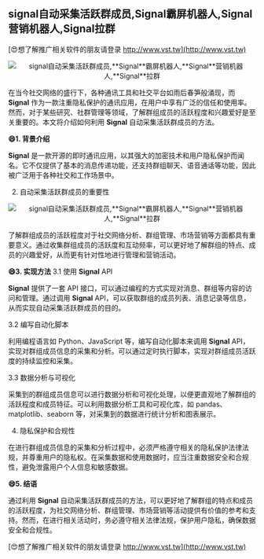 ## **signal自动采集活跃群成员,**Signal**霸屏机器人,**Signal**营销机器人,**Signal**拉群**

[😍想了解推广相关软件的朋友请登录 http://www.vst.tw](http://www.vst.tw)

 <center><img src="https://vst.tw/MP4/tuiguang/png/6.png" alt="signal自动采集活跃群成员,**Signal**霸屏机器人,**Signal**营销机器人,**Signal**拉群"></center>

在当今社交网络的盛行下，各种通讯工具和社交平台如雨后春笋般涌现，而 **Signal** 作为一款注重隐私保护的通讯应用，在用户中享有广泛的信任和使用率。然而，对于某些研究、社群管理等领域，了解群组成员的活跃程度和兴趣爱好是至关重要的。本文将介绍如何利用 **Signal** 自动采集活跃群成员的方法。

**😄1. 背景介绍**

**Signal** 是一款开源的即时通讯应用，以其强大的加密技术和用户隐私保护而闻名。它不仅提供了基本的消息传递功能，还支持群组聊天、语音通话等功能，因此被广泛用于各种社交和工作场景中。

2. 自动采集活跃群成员的重要性

 <center><img src="https://vst.tw/MP4/tuiguang/png/3.png" alt="signal自动采集活跃群成员,**Signal**霸屏机器人,**Signal**营销机器人,**Signal**拉群"></center>

了解群组成员的活跃程度对于社交网络分析、群组管理、市场营销等方面都具有重要意义。通过收集群组成员的活跃度和互动频率，可以更好地了解群组的特点、成员的兴趣爱好，从而更有针对性地进行管理和营销活动。

**😄3. 实现方法**
3.1 使用 **Signal** API

**Signal** 提供了一套 API 接口，可以通过编程的方式实现对消息、群组等内容的访问和管理。通过调用 **Signal** API，可以获取群组的成员列表、消息记录等信息，从而实现自动采集活跃群成员的目的。

3.2 编写自动化脚本

利用编程语言如 Python、JavaScript 等，编写自动化脚本来调用 **Signal** API，实现对群组成员信息的采集和分析。可以通过定时执行脚本，实现对群组成员活跃度的持续监控和采集。

3.3 数据分析与可视化

采集到的群组成员信息可以进行数据分析和可视化处理，以便更直观地了解群组的活跃程度和成员特征。可以利用数据分析工具和可视化库，如 pandas、matplotlib、seaborn 等，对采集到的数据进行统计分析和图表展示。

4. 隐私保护和合规性

在进行群组成员信息的采集和分析过程中，必须严格遵守相关的隐私保护法律法规，并尊重用户的隐私权。在采集数据和使用数据时，应当注重数据安全和合规性，避免泄露用户个人信息和敏感数据。

**😄5. 结语**

通过利用 **Signal** 自动采集活跃群成员的方法，可以更好地了解群组的特点和成员的活跃程度，为社交网络分析、群组管理、市场营销等活动提供有价值的参考和支持。然而，在进行相关活动时，务必遵守相关法律法规，保护用户隐私，确保数据安全和合规性。

[😍想了解推广相关软件的朋友请登录 http://www.vst.tw](http://www.vst.tw)



